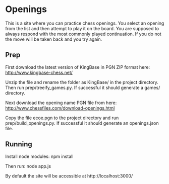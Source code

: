 # Openings

This is a site where you can practice chess openings. You select an opening from the list and then attempt to play it on the board. You are supposed to always respond with the most commonly played continuation. If you do not the move will be taken back and you try again.

## Prep

First download the latest version of KingBase in PGN ZIP format here: http://www.kingbase-chess.net/

Unzip the file and rename the folder as KingBase/ in the project directory. Then run prep/treeify_games.py. If successful it should generate a games/ directory.

Next download the opening name PGN file from here: http://www.chessfiles.com/download-openings.html

Copy the file ecoe.pgn to the project directory and run prep/build_openings.py. If successful it should generate an openings.json file.

## Running

Install node modules: npm install

Then run: node app.js

By default the site will be accessible at http://localhost:3000/
